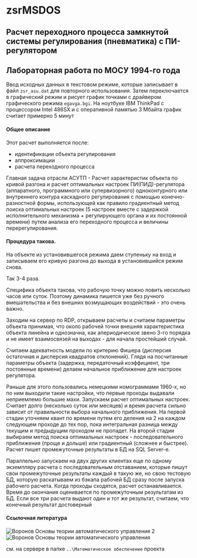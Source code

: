 # zsrMSDOS
Расчет переходного процесса замкнутой системы регулирования (пневматика) с ПИ-регулятором
----------------
Лабораторная работа по МОСУ 1994-го года
----
Ввод исходных данных в текстовом режиме, которые записывает в файл `zsr_asu.dat` для повторного использования. Затем переключается в графический режим и рисует график точками с драйвером графического режима `egavga.bgi`. На ноутбуке IBM ThinkPad с процессором Intel 486SX и с оперативной памятью 3 Мбайта график считает примерно 5 минут

#### Общее описание

Этот расчет выполняется после:
 - идентификации объекта регулирования
 - аппроксимации
 - расчета переходного процесса

Главная задача отрасли АСУТП -
Расчет характеристик объекта по кривой разгона и расчет оптимальных настроек ПИ(ПИД)-регулятора
(аппаратного, программного или супервизорного)
одноконтурного или внутреннего контура каскадного регулирования с помощью конечно-разностной формы,
использующей как правило градиентный метод поиска оптимальных настроек
(5 настроек вместе с задержкой исполнительного механизма + регулирующего органа и их постоянной времени)
путем анализа его переходного процесса и величины перерегулирования.

#### Процедура такова.

На объекте из установившегося режима даем ступеньку на вход и записываем его кривую разгона до выхода
в установившийся режим снова.

Так 3-4 раза.

Специфика объекта такова, что рабочую точку можно ловить несколько часов или суток.
Поэтому динамика пишется уже без ручного вмешательства и без внешних возмущающих воздействий -
это очень важно.

Заходим на сервер по RDP, открываем расчеты и считаем параметры объекта принимая,
 что около рабочей точки внешняя характеристика объекта линейна и однозначна,
 как апериодическое звено 3-го порядка и не имеет взаимосвязей на выходах - для начала простейший случай.

Считаем адекватность модели по критерию Фишера (дисперсия остаточная и дисперсия квадратов отклонений).
Глядя на посчитанные параметры объекта (задержка, передаточный коэффициент, три постоянные времени)
делаем начальное приближение для настроек регулятора.

Раньше для этого пользовались немецкими номограммами 1960-х, но по ним выходили такие настройки,
что первые проходы выдавали неприемлемо большие махи. Запускаем расчет оптимальных настроек.
Считает долго (несколько суток или месяцев) и время расчета сильно зависит от правильности
выбора начального приближения. На первой стадии уточняем квант по времени путем его деления на
2 на каждом следующем проходе до тех пор, пока интегральная разница между текущим и предыдущим
проходом не пропадет. На второй стадии выбираем метод поиска оптимальных настроек -
последовательного приближения (проще и дольше) или градиентный (сложнее и быстрее).
Расчет пишет промежуточные результаты в БД на SQL Server-е.

Параллельно запускаем на двух других клиентах еще по одному экземпляру расчета с последовательным отставанием,
которые пишут свои промежуточные результаты каждый в такую же, но свою тестовую БД,
которую раскатываем из бэкапа рабочей БД сразу после запуска рабочего расчета.
Когда проходы сходятся, расчет останавливается. Время до окончания оценивается по промежуточным результатам из БД.
Если все три расчета выдают один и тот же результат, считаем, что конечный результат достоверный

#### Ссылочная литература

![Воронов Основы теории автоматического управления 2](https://user-images.githubusercontent.com/104857185/169300447-36c1207a-5957-4198-96ac-d02bae81e7b2.png)
![Воронов Основы теории автоматического управления](https://user-images.githubusercontent.com/104857185/169300481-d2fbcb78-5a43-4c2d-bca1-ea81d094a141.jpg)

см. на сервере в папке `..\Математическое обеспечение` проекта
